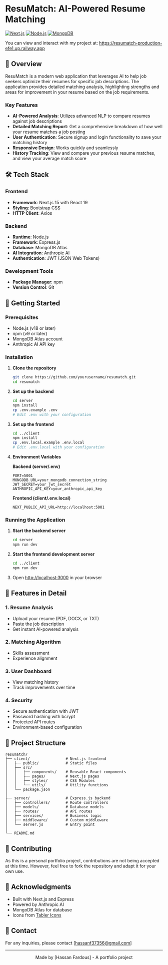 # ResuMatch: AI-Powered Resume Matching

[![Next.js](https://img.shields.io/badge/Next.js-000000?style=flat&logo=next.js&logoColor=white)](https://nextjs.org/)
[![Node.js](https://img.shields.io/badge/Node.js-43853D?style=flat&logo=node.js&logoColor=white)](https://nodejs.org/)
[![MongoDB](https://img.shields.io/badge/MongoDB-47A248?style=flat&logo=mongodb&logoColor=white)](https://www.mongodb.com/)

You can view and interact with my project at:
https://resumatch-production-efe1.up.railway.app

## 🚀 Overview

ResuMatch is a modern web application that leverages AI to help job seekers optimize their resumes for specific job descriptions. The application provides detailed matching analysis, highlighting strengths and areas for improvement in your resume based on the job requirements.

### Key Features

- **AI-Powered Analysis**: Utilizes advanced NLP to compare resumes against job descriptions
- **Detailed Matching Report**: Get a comprehensive breakdown of how well your resume matches a job posting
- **User Authentication**: Secure signup and login functionality to save your matching history
- **Responsive Design**: Works quickly and seamlessly
- **History Tracking**: View and compare your previous resume matches, and view your average match score

## 🛠 Tech Stack

### Frontend
- **Framework**: Next.js 15 with React 19
- **Styling**: Bootstrap CSS
- **HTTP Client**: Axios

### Backend
- **Runtime**: Node.js
- **Framework**: Express.js
- **Database**: MongoDB Atlas
- **AI Integration**: Anthropic AI
- **Authentication**: JWT (JSON Web Tokens)

### Development Tools
- **Package Manager**: npm
- **Version Control**: Git

## 🚀 Getting Started

### Prerequisites

- Node.js (v18 or later)
- npm (v9 or later)
- MongoDB Atlas account
- Anthropic AI API key

### Installation

1. **Clone the repository**
   ```bash
   git clone https://github.com/yourusername/resumatch.git
   cd resumatch
   ```

2. **Set up the backend**
   ```bash
   cd server
   npm install
   cp .env.example .env
   # Edit .env with your configuration
   ```

3. **Set up the frontend**
   ```bash
   cd ../client
   npm install
   cp .env.local.example .env.local
   # Edit .env.local with your configuration
   ```

4. **Environment Variables**

   **Backend (server/.env)**
   ```
   PORT=5001
   MONGODB_URL=your_mongodb_connection_string
   JWT_SECRET=your_jwt_secret
   ANTHROPIC_API_KEY=your_anthropic_api_key
   ```

   **Frontend (client/.env.local)**
   ```
   NEXT_PUBLIC_API_URL=http://localhost:5001
   ```

### Running the Application

1. **Start the backend server**
   ```bash
   cd server
   npm run dev
   ```

2. **Start the frontend development server**
   ```bash
   cd ../client
   npm run dev
   ```

3. Open [http://localhost:3000](http://localhost:3000) in your browser

## 🎨 Features in Detail

### 1. Resume Analysis
- Upload your resume (PDF, DOCX, or TXT)
- Paste the job description
- Get instant AI-powered analysis

### 2. Matching Algorithm
- Skills assessment
- Experience alignment

### 3. User Dashboard
- View matching history
- Track improvements over time

### 4. Security
- Secure authentication with JWT
- Password hashing with bcrypt
- Protected API routes
- Environment-based configuration

## 📂 Project Structure

```
resumatch/
├── client/                # Next.js frontend
│   ├── public/            # Static files
│   ├── src/
│   │   ├── components/    # Reusable React components
│   │   ├── pages/         # Next.js pages
│   │   ├── styles/        # CSS Modules
│   │   └── utils/         # Utility functions
│   └── package.json
│
├── server/                # Express.js backend
│   ├── controllers/       # Route controllers
│   ├── models/            # Database models
│   ├── routes/            # API routes
│   ├── services/          # Business logic
│   ├── middleware/        # Custom middleware
│   └── server.js          # Entry point
│
└── README.md
```

## 🤝 Contributing

As this is a personal portfolio project, contributions are not being accepted at this time. However, feel free to fork the repository and adapt it for your own use.

## 🙏 Acknowledgments

- Built with Next.js and Express
- Powered by Anthropic AI
- MongoDB Atlas for database
- Icons from [Tabler Icons](https://tabler-icons.io/)

## 📧 Contact

For any inquiries, please contact [hassanf37356@gmail.com]

---

<div align="center">
  Made by [Hassan Fardous] - A portfolio project
</div>